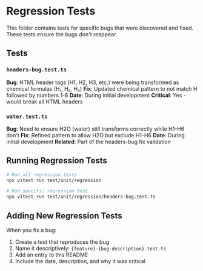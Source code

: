 # Regression Tests

This folder contains tests for specific bugs that were discovered and fixed. These tests ensure the bugs don't reappear.

## Tests

### `headers-bug.test.ts`
**Bug**: HTML header tags (H1, H2, H3, etc.) were being transformed as chemical formulas (H₁, H₂, H₃)
**Fix**: Updated chemical pattern to not match H followed by numbers 1-6
**Date**: During initial development
**Critical**: Yes - would break all HTML headers

### `water.test.ts`  
**Bug**: Need to ensure H2O (water) still transforms correctly while H1-H6 don't
**Fix**: Refined pattern to allow H2O but exclude H1-H6
**Date**: During initial development
**Related**: Part of the headers-bug fix validation

## Running Regression Tests

```bash
# Run all regression tests
npx vitest run test/unit/regression

# Run specific regression test
npx vitest run test/unit/regression/headers-bug.test.ts
```

## Adding New Regression Tests

When you fix a bug:
1. Create a test that reproduces the bug
2. Name it descriptively: `{feature}-{bug-description}.test.ts`
3. Add an entry to this README
4. Include the date, description, and why it was critical